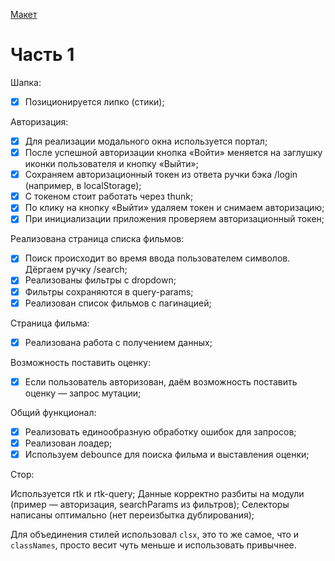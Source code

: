 [Макет](https://www.figma.com/design/ucG4WHfOZOEa5GtnXzGs7M/%D0%9C%D0%B0%D0%BA%D0%B5%D1%82%D1%8B-%D0%91%D0%B8%D0%BB%D0%B5%D1%82%D0%BE%D0%BF%D0%BE%D0%B8%D1%81%D0%BA?node-id=0-1&t=Skj11w50kfymBX3o-0)

# Часть 1

Шапка:

- [x] Позиционируется липко (стики);

Авторизация:

- [x] Для реализации модального окна используется портал;
- [x] После успешной авторизации кнопка «Войти» меняется на заглушку иконки пользователя и кнопку «Выйти»;
- [x] Сохраняем авторизационный токен из ответа ручки бэка /login (например, в localStorage);
- [x] С токеном стоит работать через thunk;
- [x] По клику на кнопку «Выйти» удаляем токен и снимаем авторизацию;
- [x] При инициализации приложения проверяем авторизационный токен;

Реализована страница списка фильмов:

- [x] Поиск происходит во время ввода пользователем символов. Дёргаем ручку /search;
- [x] Реализованы фильтры с dropdown;
- [x] Фильтры сохраняются в query-params;
- [x] Реализован список фильмов с пагинацией;

Страница фильма:

- [x] Реализована работа с получением данных;

Возможность поставить оценку:

- [x] Если пользователь авторизован, даём возможность поставить оценку — запрос мутации;

Общий функционал:

- [x] Реализовать единообразную обработку ошибок для запросов;
- [x] Реализован лоадер;
- [x] Используем debounce для поиска фильма и выставления оценки;

Стор:

Используется rtk и rtk-query;
Данные корректно разбиты на модули (пример — авторизация, searchParams из фильтров);
Селекторы написаны оптимально (нет переизбытка дублирования);

Для объединения стилей использовал `clsx`, это то же самое, что и `classNames`, просто весит чуть меньше и использовать привычнее.
